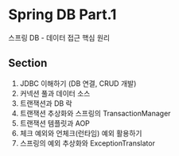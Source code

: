 # Spring DB Part.1
스프링 DB - 데이터 접근 핵심 원리
<br>
## Section
1. JDBC 이해하기 (DB 연결, CRUD 개발)
2. 커넥션 풀과 데이터 소스
3. 트랜잭션과 DB 락
4. 트랜잭션 추상화와 스프링의 TransactionManager
5. 트랜잭션 템플릿과 AOP
6. 체크 예외와 언체크(런타임) 예외 활용하기
7. 스프링의 예외 추상화와 ExceptionTranslator

